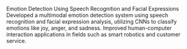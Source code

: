 Emotion Detection Using Speech Recognition and Facial Expressions Developed a multimodal emotion detection system  using speech recognition and facial expression analysis, utilizing CNNs to classify emotions like joy, anger, and sadness.  Improved human-computer interaction applications in fields such as smart robotics and customer service.

